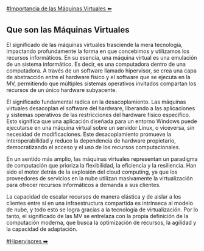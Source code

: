 [#Importancia de las Máquinas Virtuales ⬅️](OrigenVM.md)

## Que son las Máquinas Virtuales

El significado de las máquinas virtuales trasciende la mera tecnología, impactando profundamente la forma en que concebimos y utilizamos los recursos informáticos. En su esencia, una máquina virtual es una emulación de un sistema informático. Es decir, es una computadora dentro de una computadora. A través de un software llamado hipervisor, se crea una capa de abstracción entre el hardware físico y el software que se ejecuta en la MV, permitiendo que múltiples sistemas operativos invitados compartan los recursos de un único hardware subyacente.

El significado fundamental radica en la desacoplamiento. Las máquinas virtuales desacoplan el software del hardware, liberando a las aplicaciones y sistemas operativos de las restricciones del hardware físico específico. Esto significa que una aplicación diseñada para un entorno Windows puede ejecutarse en una máquina virtual sobre un servidor Linux, o viceversa, sin necesidad de modificaciones. Este desacoplamiento promueve la interoperabilidad y reduce la dependencia de hardware propietario, democratizando el acceso y el uso de los recursos computacionales.

En un sentido más amplio, las máquinas virtuales representan un paradigma de computación que prioriza la flexibilidad, la eficiencia y la resiliencia. Han sido el motor detrás de la explosión del cloud computing, ya que los proveedores de servicios en la nube utilizan masivamente la virtualización para ofrecer recursos informáticos a demanda a sus clientes.

La capacidad de escalar recursos de manera elástica y de aislar a los clientes entre sí en una infraestructura compartida es intrínseca al modelo de nube, y todo esto se logra gracias a la tecnología de virtualización. Por lo tanto, el significado de las MV se entrelaza con la propia definición de la computación moderna, que busca la optimización de recursos, la agilidad y la capacidad de adaptación.

[#Hipervisores ➡️](vm_vs_docker_benchmark\Info_Completa\VM\QueSon.md)